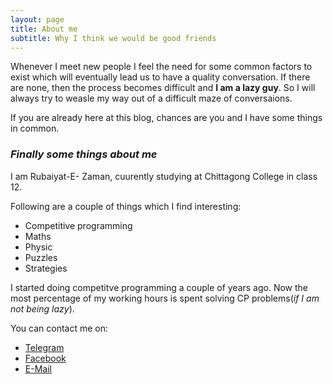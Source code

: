 ```yaml
---
layout: page
title: About me
subtitle: Why I think we would be good friends
---
```


Whenever I meet new people I feel the need for some common factors to exist which will eventually lead us to have a quality conversation. If there are none, then the process becomes difficult and **I am a lazy guy**. So I will always try to weasle my way out of a difficult maze of conversaions.

If you are already here at this blog, chances are you and I have some things in common. 

### *Finally some things about me*

I am Rubaiyat-E- Zaman, cuurently studying at Chittagong College in class 12.

Following are a couple of things which I find interesting: 

- Competitive programming
- Maths
- Physic
- Puzzles
- Strategies

I started doing competitve programming a couple of years ago. Now the most percentage of my working hours is spent solving CP problems(*if I am not being lazy*). 

You can contact me on:

- [Telegram](https://t.me/Rubaiyat_E)
- [Facebook](https://web.facebook.com/zaman088/?_rdc=1&_rdr)
- [E-Mail](mailto:ezamanr@gmail.com)




